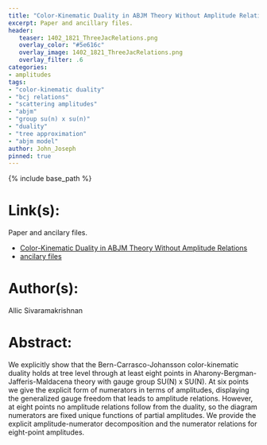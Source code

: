 ```yaml
---
title: "Color-Kinematic Duality in ABJM Theory Without Amplitude Relations"
excerpt: Paper and ancillary files.
header:
   teaser: 1402_1821_ThreeJacRelations.png
   overlay_color: "#5e616c"
   overlay_image: 1402_1821_ThreeJacRelations.png
   overlay_filter: .6
categories:
- amplitudes
tags:
- "color-kinematic duality"
- "bcj relations"
- "scattering amplitudes"
- "abjm"
- "group su(n) x su(n)"
- "duality"
- "tree approximation"
- "abjm model"
author: John_Joseph
pinned: true
---
```

{% include base_path %}

# Link(s):
Paper and ancilary files.
  * [Color-Kinematic Duality in ABJM Theory Without Amplitude Relations](https://arxiv.org/abs/1402.1821)
  * [ancilary files](https://arxiv.org/src/1402.1821/anc)

# Author(s):
Allic Sivaramakrishnan

# Abstract:
We explicitly show that the Bern-Carrasco-Johansson color-kinematic duality holds at tree level through at least eight points in Aharony-Bergman-Jafferis-Maldacena theory with gauge group SU(N) x SU(N). At six points we give the explicit form of numerators in terms of amplitudes, displaying the generalized gauge freedom that leads to amplitude relations. However, at eight points no amplitude relations follow from the duality, so the diagram numerators are fixed unique functions of partial amplitudes. We provide the explicit amplitude-numerator decomposition and the numerator relations for eight-point amplitudes.